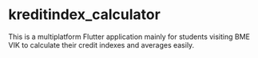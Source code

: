 # kreditindex_calculator

This is a multiplatform Flutter application mainly for students visiting BME VIK to calculate their credit indexes and averages easily.

